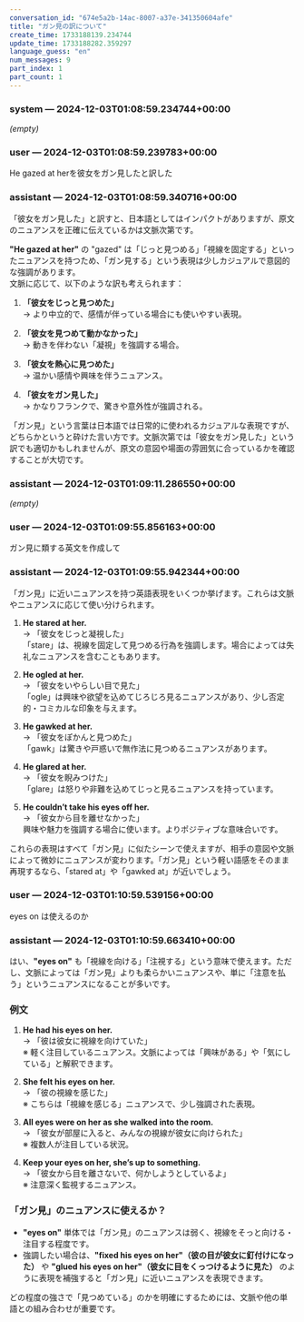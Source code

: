 ```yaml
---
conversation_id: "674e5a2b-14ac-8007-a37e-341350604afe"
title: "ガン見の訳について"
create_time: 1733188139.234744
update_time: 1733188282.359297
language_guess: "en"
num_messages: 9
part_index: 1
part_count: 1
---
```


### system — 2024-12-03T01:08:59.234744+00:00

_(empty)_

### user — 2024-12-03T01:08:59.239783+00:00

He gazed at herを彼女をガン見したと訳した

### assistant — 2024-12-03T01:08:59.340716+00:00

「彼女をガン見した」と訳すと、日本語としてはインパクトがありますが、原文のニュアンスを正確に伝えているかは文脈次第です。

**"He gazed at her"** の "gazed" は「じっと見つめる」「視線を固定する」といったニュアンスを持つため、「ガン見する」という表現は少しカジュアルで意図的な強調があります。  
文脈に応じて、以下のような訳も考えられます：

1. **「彼女をじっと見つめた」**  
   → より中立的で、感情が伴っている場合にも使いやすい表現。

2. **「彼女を見つめて動かなかった」**  
   → 動きを伴わない「凝視」を強調する場合。

3. **「彼女を熱心に見つめた」**  
   → 温かい感情や興味を伴うニュアンス。

4. **「彼女をガン見した」**  
   → かなりフランクで、驚きや意外性が強調される。

「ガン見」という言葉は日本語では日常的に使われるカジュアルな表現ですが、どちらかというと砕けた言い方です。文脈次第では「彼女をガン見した」という訳でも適切かもしれませんが、原文の意図や場面の雰囲気に合っているかを確認することが大切です。

### assistant — 2024-12-03T01:09:11.286550+00:00

_(empty)_

### user — 2024-12-03T01:09:55.856163+00:00

ガン見に類する英文を作成して

### assistant — 2024-12-03T01:09:55.942344+00:00

「ガン見」に近いニュアンスを持つ英語表現をいくつか挙げます。これらは文脈やニュアンスに応じて使い分けられます。

1. **He stared at her.**  
   → 「彼女をじっと凝視した」  
   「stare」は、視線を固定して見つめる行為を強調します。場合によっては失礼なニュアンスを含むこともあります。

2. **He ogled at her.**  
   → 「彼女をいやらしい目で見た」  
   「ogle」は興味や欲望を込めてじろじろ見るニュアンスがあり、少し否定的・コミカルな印象を与えます。

3. **He gawked at her.**  
   → 「彼女をぽかんと見つめた」  
   「gawk」は驚きや戸惑いで無作法に見つめるニュアンスがあります。

4. **He glared at her.**  
   → 「彼女を睨みつけた」  
   「glare」は怒りや非難を込めてじっと見るニュアンスを持っています。

5. **He couldn’t take his eyes off her.**  
   → 「彼女から目を離せなかった」  
   興味や魅力を強調する場合に使います。よりポジティブな意味合いです。

これらの表現はすべて「ガン見」に似たシーンで使えますが、相手の意図や文脈によって微妙にニュアンスが変わります。「ガン見」という軽い語感をそのまま再現するなら、「stared at」や「gawked at」が近いでしょう。

### user — 2024-12-03T01:10:59.539156+00:00

eyes on は使えるのか

### assistant — 2024-12-03T01:10:59.663410+00:00

はい、**"eyes on"** も「視線を向ける」「注視する」という意味で使えます。ただし、文脈によっては「ガン見」よりも柔らかいニュアンスや、単に「注意を払う」というニュアンスになることが多いです。

### 例文
1. **He had his eyes on her.**  
   → 「彼は彼女に視線を向けていた」  
   ※ 軽く注目しているニュアンス。文脈によっては「興味がある」や「気にしている」と解釈できます。

2. **She felt his eyes on her.**  
   → 「彼の視線を感じた」  
   ※ こちらは「視線を感じる」ニュアンスで、少し強調された表現。

3. **All eyes were on her as she walked into the room.**  
   → 「彼女が部屋に入ると、みんなの視線が彼女に向けられた」  
   ※ 複数人が注目している状況。

4. **Keep your eyes on her, she’s up to something.**  
   → 「彼女から目を離さないで、何かしようとしているよ」  
   ※ 注意深く監視するニュアンス。

### 「ガン見」のニュアンスに使えるか？
- **"eyes on"** 単体では「ガン見」のニュアンスは弱く、視線をそっと向ける・注目する程度です。  
- 強調したい場合は、**"fixed his eyes on her"（彼の目が彼女に釘付けになった）** や **"glued his eyes on her"（彼女に目をくっつけるように見た）** のように表現を補強すると「ガン見」に近いニュアンスを表現できます。

どの程度の強さで「見つめている」のかを明確にするためには、文脈や他の単語との組み合わせが重要です。
